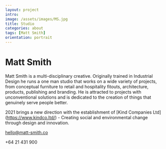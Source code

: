 ```yaml
---
layout: project
intro: 
image: /assets/images/MS.jpg
title: Studio
categories: about
tags: [Matt Smith]
orientation: portrait
---
```


# Matt Smith

Matt Smith is a multi-disciplinary creative. Originally trained in Industrial Design he runs a one man studio that works on a wide variety of projects, from conceptual furniture to retail and hospitality fitouts, architecture, products, publishing and branding. He is attracted to projects with unconventional solutions and is dedicated to the creation of things that genuinely serve people better. 

2021 brings a new direction with the establishment of [Kind Companies Ltd] (https://www.kindco.ltd/) - Creating social and environmental change through design and innovation.

[hello@matt-smith.co](mailto:hello@matt-smith.co) 

+64 21 431 900
